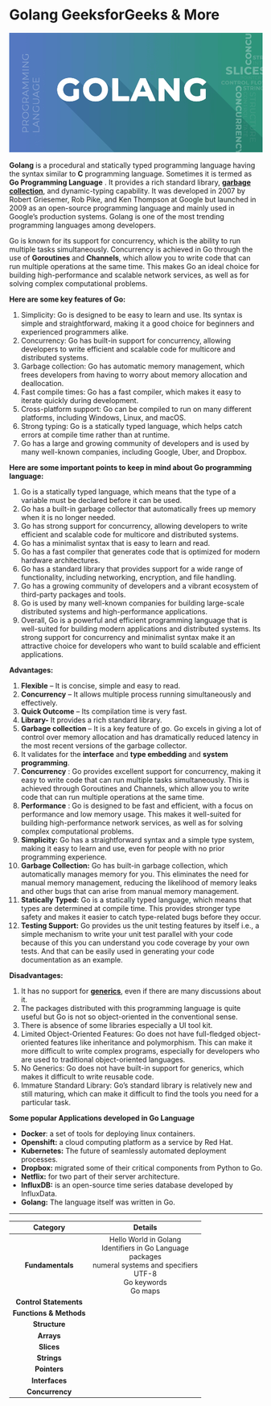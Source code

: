 # Golang GeeksforGeeks & More

![GOLANG](image/README/GOLANG.png)

**Golang** is a procedural and statically typed programming language having the syntax similar to ****C**** programming language. Sometimes it is termed as  ****Go Programming Language**** . It provides a rich standard library, **[garbage collection](https://www.techtarget.com/searchstorage/definition/garbage-collection)**, and dynamic-typing capability. It was developed in 2007 by Robert Griesemer, Rob Pike, and Ken Thompson at Google but launched in 2009 as an open-source programming language and mainly used in Google’s production systems. Golang is one of the most trending programming languages among developers.

Go is known for its support for concurrency, which is the ability to run multiple tasks simultaneously. Concurrency is achieved in Go through the use of **Goroutines** and **Channels**, which allow you to write code that can run multiple operations at the same time. This makes Go an ideal choice for building high-performance and scalable network services, as well as for solving complex computational problems.

**Here are some key features of Go:**

1. Simplicity: Go is designed to be easy to learn and use. Its syntax is simple and straightforward, making it a good choice for beginners and experienced programmers alike.
2. Concurrency: Go has built-in support for concurrency, allowing developers to write efficient and scalable code for multicore and distributed systems.
3. Garbage collection: Go has automatic memory management, which frees developers from having to worry about memory allocation and deallocation.
4. Fast compile times: Go has a fast compiler, which makes it easy to iterate quickly during development.
5. Cross-platform support: Go can be compiled to run on many different platforms, including Windows, Linux, and macOS.
6. Strong typing: Go is a statically typed language, which helps catch errors at compile time rather than at runtime.
7. Go has a large and growing community of developers and is used by many well-known companies, including Google, Uber, and Dropbox.

**Here are some important points to keep in mind about Go programming language:**

1. Go is a statically typed language, which means that the type of a variable must be declared before it can be used.
2. Go has a built-in garbage collector that automatically frees up memory when it is no longer needed.
3. Go has strong support for concurrency, allowing developers to write efficient and scalable code for multicore and distributed systems.
4. Go has a minimalist syntax that is easy to learn and read.
5. Go has a fast compiler that generates code that is optimized for modern hardware architectures.
6. Go has a standard library that provides support for a wide range of functionality, including networking, encryption, and file handling.
7. Go has a growing community of developers and a vibrant ecosystem of third-party packages and tools.
8. Go is used by many well-known companies for building large-scale distributed systems and high-performance applications.
9. Overall, Go is a powerful and efficient programming language that is well-suited for building modern applications and distributed systems. Its strong support for concurrency and minimalist syntax make it an attractive choice for developers who want to build scalable and efficient applications.

**Advantages:**

1. ****Flexible**** – It is concise, simple and easy to read.
2. ****Concurrency**** – It allows multiple process running simultaneously and effectively.
3. ****Quick Outcome**** – Its compilation time is very fast.
4. ****Library-**** It provides a rich standard library.
5. ****Garbage collection**** – It is a key feature of go. Go excels in giving a lot of control over memory allocation and has dramatically reduced latency in the most recent versions of the garbage collector.
6. It validates for the **interface** and **type embedding** and **system programming**.
7. ****Concurrency**** : Go provides excellent support for concurrency, making it easy to write code that can run multiple tasks simultaneously. This is achieved through Goroutines and Channels, which allow you to write code that can run multiple operations at the same time.
8. ****Performance**** : Go is designed to be fast and efficient, with a focus on performance and low memory usage. This makes it well-suited for building high-performance network services, as well as for solving complex computational problems.
9. ****Simplicity:**** Go has a straightforward syntax and a simple type system, making it easy to learn and use, even for people with no prior programming experience.
10. ****Garbage Collection:**** Go has built-in garbage collection, which automatically manages memory for you. This eliminates the need for manual memory management, reducing the likelihood of memory leaks and other bugs that can arise from manual memory management.
11. **Statically Typed:** Go is a statically typed language, which means that types are determined at compile time. This provides stronger type safety and makes it easier to catch type-related bugs before they occur.
12. **Testing Support:** Go provides us the unit testing features by itself i.e., a simple mechanism to write your unit test parallel with your code because of this you can understand you code coverage by your own tests. And that can be easily used in generating your code documentation as an example.

****Disadvantages:****

1. It has no support for **[generics](https://www.geeksforgeeks.org/generics-in-java/)**, even if there are many discussions about it.
2. The packages distributed with this programming language is quite useful but Go is not so object-oriented in the conventional sense.
3. There is absence of some libraries especially a UI tool kit.
4. Limited Object-Oriented Features: Go does not have full-fledged object-oriented features like inheritance and polymorphism. This can make it more difficult to write complex programs, especially for developers who are used to traditional object-oriented languages.
5. No Generics: Go does not have built-in support for generics, which makes it difficult to write reusable code.
6. Immature Standard Library: Go’s standard library is relatively new and still maturing, which can make it difficult to find the tools you need for a particular task.

****Some popular Applications developed in Go Language****

* **Docker**: a set of tools for deploying linux containers.
* ****Openshift:**** a cloud computing platform as a service by Red Hat.
* ****Kubernetes:**** The future of seamlessly automated deployment processes.
* ****Dropbox:**** migrated some of their critical components from Python to Go.
* ****Netflix:**** for two part of their server architecture.
* ****InfluxDB:**** is an open-source time series database developed by InfluxData.
* ****Golang:**** The language itself was written in Go.

---

|                Category                |                                                                     Details                                                                     |
| :-------------------------------------: | :----------------------------------------------------------------------------------------------------------------------------------------------: |
|    ****Fundamentals****    | Hello World in Golang<br />Identifiers in Go Language<br />packages<br />numeral systems and specifiers<br />UTF-8<br />Go keywords<br />Go maps |
| ****Control Statements**** |                                                                                                                                                  |
| ****Functions & Methods**** |                                                                                                                                                  |
|      ****Structure****      |                                                                                                                                                  |
|       ****Arrays****       |                                                                                                                                                  |
|       ****Slices****       |                                                                                                                                                  |
|       ****Strings****       |                                                                                                                                                  |
|      ****Pointers****      |                                                                                                                                                  |
|     ****Interfaces****     |                                                                                                                                                  |
|     ****Concurrency****     |                                                                                                                                                  |
